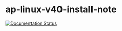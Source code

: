 # ap-linux-v40-install-note

[![Documentation Status](https://readthedocs.org/projects/ap-linux-v40-install-note/badge/?version=latest)](http://ap-linux-v40-install-note.readthedocs.io/ja/latest/?badge=latest)
